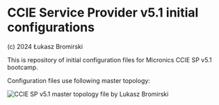 # CCIE Service Provider v5.1 initial configurations

(c) 2024 Łukasz Bromirski

This is repository of initial configuration files for Micronics CCIE SP v5.1 bootcamp.

Configuration files use following master topology:

![CCIE SP v5.1 master topology file by Lukasz Bromirski](https://github.com/lukasz-bromirski/netdesign.zone/tree/master/CCIE.SP.5.1.Initial.Configs/master-5.1-topology.jpg)
